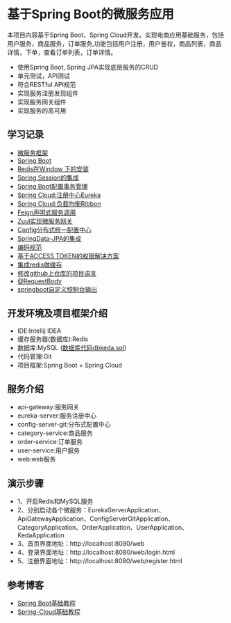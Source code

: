 # 基于Spring Boot的微服务应用

本项目内容基于Spring Boot、Spring Cloud开发。实现电商应用基础服务，包括用户服务，商品服务，订单服务,功能包括用户注册，用户鉴权，商品列表，商品详情，下单，查看订单列表，订单详情。

- 使用Spring Boot, Spring JPA实现底层服务的CRUD 
- 单元测试，API测试 
- 符合RESTful API规范 
- 实现服务注册发现组件
- 实现服务网关组件
- 实现服务的高可用

## 学习记录
- [微服务框架](https://github.com/suxiongwei/suxiongwei.github.io/tree/master/article/spring/micro_service.md)
- [Spring Boot](https://github.com/suxiongwei/suxiongwei.github.io/tree/master/article/spring/spring_boot.md)
- [Redis在Window 下的安装](https://github.com/suxiongwei/suxiongwei.github.io/tree/master/article/redis/redis.md)
- [Spring Session的集成](https://github.com/suxiongwei/suxiongwei.github.io/tree/master/article/spring/spring_session.md)
- [Spring Boot配置事务管理](https://github.com/suxiongwei/suxiongwei.github.io/tree/master/article/spring/transactional.md)
- [Spring Cloud:注册中心Eureka](https://github.com/suxiongwei/suxiongwei.github.io/tree/master/article/spring/eureka.md)
- [Spring Cloud:负载均衡Ribbon](https://github.com/suxiongwei/suxiongwei.github.io/tree/master/article/spring/ribbon.md)
- [Feign声明式服务调用](https://github.com/suxiongwei/suxiongwei.github.io/tree/master/article/spring/feign.md)
- [Zuul实现微服务网关](https://github.com/suxiongwei/suxiongwei.github.io/tree/master/article/spring/zuul.md)
- [Config分布式统一配置中心](https://github.com/suxiongwei/suxiongwei.github.io/tree/master/article/spring/config.md)
- [SpringData-JPA的集成](https://github.com/suxiongwei/suxiongwei.github.io/tree/master/article/spring/springData-jpa.md)
- [编码规范](https://github.com/suxiongwei/suxiongwei.github.io/tree/master/article/other/coding_standards.md)
- [基于ACCESS TOKEN的权限解决方案](https://github.com/suxiongwei/suxiongwei.github.io/tree/master/article/other/access_token.md)
- [集成redis做缓存](https://github.com/suxiongwei/suxiongwei.github.io/tree/master/article/redis/redis_cache.md)
- [修改github上仓库的项目语言](https://github.com/suxiongwei/suxiongwei.github.io/tree/master/article/other/github_language.md)
- [@RequestBody](https://github.com/suxiongwei/suxiongwei.github.io/blob/master/article/spring/%40RequestBody.md)
- [springboot自定义控制台输出](https://github.com/suxiongwei/suxiongwei.github.io/blob/master/article/spring/springboot_banner_text.md)
## 开发环境及项目框架介绍
* IDE:Intellij IDEA
* 缓存服务器(数据库):Redis
* 数据库:MySQL
([数据库代码dbkeda.sql](https://github.com/suxiongwei/SpringCloud-Shop/blob/master/web/src/main/resources/static/db/dbkeda.sql))
* 代码管理:Git
* 项目框架:Spring Boot + Spring Cloud

## 服务介绍
* api-gateway:服务网关
* eureka-server:服务注册中心
* config-server-git:分布式配置中心
* category-service:商品服务
* order-service:订单服务
* user-service:用户服务
* web:web服务
## 演示步骤
- 1、开启Redis和MySQL服务
- 2、分别启动各个微服务：EurekaServerApplication、ApiGatewayApplication、ConfigServerGitApplication、CategoryApplication、OrderApplication、UserApplication、KedaApplication
- 3、首页界面地址：http://localhost:8080/web
- 4、登录界面地址：http://localhost:8080/web/login.html
- 5、注册界面地址：http://localhost:8080/web/register.html

## 参考博客
- [Spring Boot基础教程](http://blog.didispace.com/Spring-Boot%E5%9F%BA%E7%A1%80%E6%95%99%E7%A8%8B/)
- [Spring-Cloud基础教程](http://blog.didispace.com/Spring-Cloud%E5%9F%BA%E7%A1%80%E6%95%99%E7%A8%8B/ )

